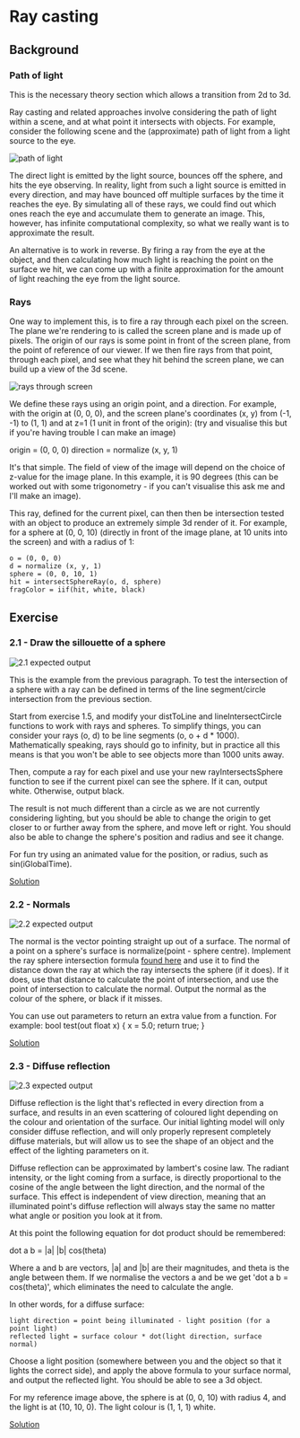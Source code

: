 # Ray casting
## Background
### Path of light
This is the necessary theory section which allows a transition from 2d to 3d.

Ray casting and related approaches involve considering the path of light within a scene, and at what point it intersects with objects. For example, consider the following scene and the (approximate) path of light from a light source to the eye.

![path of light](https://raw.githubusercontent.com/Catchouli/Volumetrics/master/exercises/2/1.png)

The direct light is emitted by the light source, bounces off the sphere, and hits the eye observing. In reality, light from such a light source is emitted in every direction, and may have bounced off multiple surfaces by the time it reaches the eye. By simulating all of these rays, we could find out which ones reach the eye and accumulate them to generate an image. This, however, has infinite computational complexity, so what we really want is to approximate the result.

An alternative is to work in reverse. By firing a ray from the eye at the object, and then calculating how much light is reaching the point on the surface we hit, we can come up with a finite approximation for the amount of light reaching the eye from the light source.

### Rays

One way to implement this, is to fire a ray through each pixel on the screen. The plane we're rendering to is called the screen plane and is made up of pixels. The origin of our rays is some point in front of the screen plane, from the point of reference of our viewer. If we then fire rays from that point, through each pixel, and see what they hit behind the screen plane, we can build up a view of the 3d scene.

![rays through screen](https://raw.githubusercontent.com/Catchouli/Volumetrics/master/exercises/2/3.png)

We define these rays using an origin point, and a direction. For example, with the origin at (0, 0, 0), and the screen plane's coordinates (x, y) from (-1, -1) to (1, 1) and at z=1 (1 unit in front of the origin): (try and visualise this but if you're having trouble I can make an image)

origin = (0, 0, 0)
direction = normalize (x, y, 1)

It's that simple. The field of view of the image will depend on the choice of z-value for the image plane. In this example, it is 90 degrees (this can be worked out with some trigonometry - if you can't visualise this ask me and I'll make an image).

This ray, defined for the current pixel, can then then be intersection tested with an object to produce an extremely simple 3d render of it. For example, for a sphere at (0, 0, 10) (directly in front of the image plane, at 10 units into the screen) and with a radius of 1:

```
o = (0, 0, 0)
d = normalize (x, y, 1)
sphere = (0, 0, 10, 1)
hit = intersectSphereRay(o, d, sphere)
fragColor = iif(hit, white, black)
```

## Exercise
### 2.1 - Draw the sillouette of a sphere
![2.1 expected output](https://raw.githubusercontent.com/Catchouli/Volumetrics/master/exercises/2/2.1.PNG)

This is the example from the previous paragraph. To test the intersection of a sphere with a ray can be defined in terms of the line segment/circle intersection from the previous section.

Start from exercise 1.5, and modify your distToLine and lineIntersectCircle functions to work with rays and spheres. To simplify things, you can consider your rays (o, d) to be line segments (o, o + d * 1000). Mathematically speaking, rays should go to infinity, but in practice all this means is that you won't be able to see objects more than 1000 units away.

Then, compute a ray for each pixel and use your new rayIntersectsSphere function to see if the current pixel can see the sphere. If it can, output white. Otherwise, output black.

The result is not much different than a circle as we are not currently considering lighting, but you should be able to change the origin to get closer to or further away from the sphere, and move left or right. You should also be able to change the sphere's position and radius and see it change.

For fun try using an animated value for the position, or radius, such as sin(iGlobalTime).

[Solution](https://github.com/Catchouli/Volumetrics/blob/master/exercises/2/2.1.glsl)

### 2.2 - Normals
![2.2 expected output](https://raw.githubusercontent.com/Catchouli/Volumetrics/master/exercises/2/2.2.PNG)

The normal is the vector pointing straight up out of a surface. The normal of a point on a sphere's surface is normalize(point - sphere centre). Implement the ray sphere intersection formula [found here](http://www.ccs.neu.edu/home/fell/CSU540/programs/RayTracingFormulas.htm) and use it to find the distance down the ray at which the ray intersects the sphere (if it does). If it does, use that distance to calculate the point of intersection, and use the point of intersection to calculate the normal. Output the normal as the colour of the sphere, or black if it misses.

You can use out parameters to return an extra value from a function. For example: bool test(out float x) { x = 5.0; return true; }

[Solution](https://github.com/Catchouli/Volumetrics/blob/master/exercises/2/2.2.glsl)

### 2.3 - Diffuse reflection
![2.3 expected output](https://raw.githubusercontent.com/Catchouli/Volumetrics/master/exercises/2/2.3.PNG)

Diffuse reflection is the light that's reflected in every direction from a surface, and results in an even scattering of coloured light depending on the colour and orientation of the surface. Our initial lighting model will only consider diffuse reflection, and will only properly represent completely diffuse materials, but will allow us to see the shape of an object and the effect of the lighting parameters on it.

Diffuse reflection can be approximated by lambert's cosine law. The radiant intensity, or the light coming from a surface, is directly proportional to the cosine of the angle between the light direction, and the normal of the surface. This effect is independent of view direction, meaning that an illuminated point's diffuse reflection will always stay the same no matter what angle or position you look at it from.

At this point the following equation for dot product should be remembered:

dot a b = |a| |b| cos(theta)

Where a and b are vectors, |a| and |b| are their magnitudes, and theta is the angle between them. If we normalise the vectors a and be we get 'dot a b = cos(theta)', which eliminates the need to calculate the angle.

In other words, for a diffuse surface:
```
light direction = point being illuminated - light position (for a point light)
reflected light = surface colour * dot(light direction, surface normal)
```

Choose a light position (somewhere between you and the object so that it lights the correct side), and apply the above formula to your surface normal, and output the reflected light. You should be able to see a 3d object.

For my reference image above, the sphere is at (0, 0, 10) with radius 4, and the light is at (10, 10, 0). The light colour is (1, 1, 1) white.

[Solution](https://github.com/Catchouli/Volumetrics/blob/master/exercises/2/2.3.glsl)
